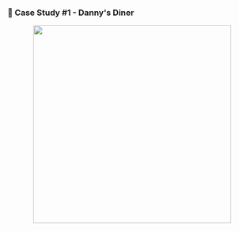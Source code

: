 ###  🍜 Case Study #1 - Danny's Diner
<p align = "center">
  <img src="https://user-images.githubusercontent.com/94797745/146899828-ea5f21ac-7c29-4227-bce0-b54b4b371e84.png" width = "400" height = "400"/>

